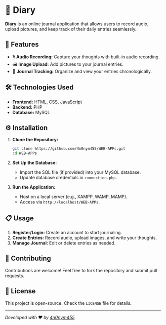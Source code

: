 # 📔 Diary

**Diary** is an online journal application that allows users to record audio, upload pictures, and keep track of their daily entries seamlessly.

## 🚀 Features
- 🎙️ **Audio Recording:** Capture your thoughts with built-in audio recording.
- 🖼️ **Image Upload:** Add pictures to your journal entries.
- 📅 **Journal Tracking:** Organize and view your entries chronologically.

## 🛠️ Technologies Used
- **Frontend:** HTML, CSS, JavaScript
- **Backend:** PHP
- **Database:** MySQL

## ⚙️ Installation
1. **Clone the Repository:**
   ```bash
   git clone https://github.com/4n0nym455/WEB-APPs.git
   cd WEB-APPs
   ```
2. **Set Up the Database:**
   - Import the SQL file (if provided) into your MySQL database.
   - Update database credentials in `connection.php`.

3. **Run the Application:**
   - Host on a local server (e.g., XAMPP, WAMP, MAMP).
   - Access via `http://localhost/WEB-APPs`.

## 📋 Usage
1. **Register/Login:** Create an account to start journaling.
2. **Create Entries:** Record audio, upload images, and write your thoughts.
3. **Manage Journal:** Edit or delete entries as needed.

## 🤝 Contributing
Contributions are welcome! Feel free to fork the repository and submit pull requests.

## 📄 License
This project is open-source. Check the `LICENSE` file for details.

---

*Developed with ❤️ by [4n0nym455](https://github.com/4n0nym455).*

